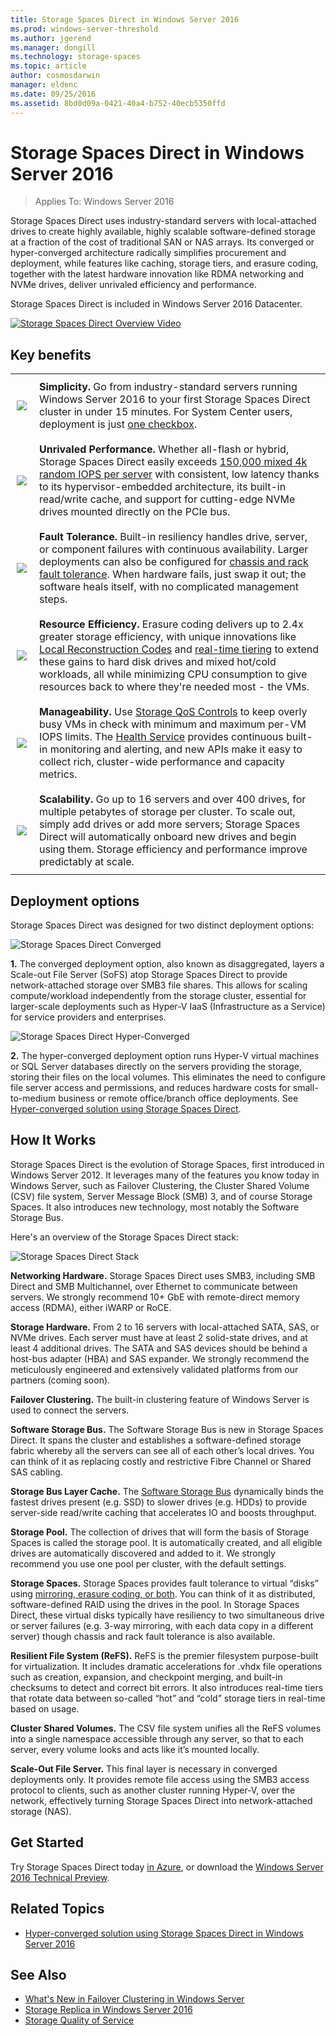 ```yaml
---
title: Storage Spaces Direct in Windows Server 2016
ms.prod: windows-server-threshold
ms.author: jgerend
ms.manager: dongill
ms.technology: storage-spaces
ms.topic: article
author: cosmosdarwin
manager: eldenc
ms.date: 09/25/2016
ms.assetid: 8bd0d09a-0421-40a4-b752-40ecb5350ffd
---
```

# Storage Spaces Direct in Windows Server 2016
>Applies To: Windows Server 2016

Storage Spaces Direct uses industry-standard servers with local-attached drives to create highly available, highly scalable software-defined storage at a fraction of the cost of traditional SAN or NAS arrays. Its converged or hyper-converged architecture radically simplifies procurement and deployment, while features like caching, storage tiers, and erasure coding, together with the latest hardware innovation like RDMA networking and NVMe drives, deliver unrivaled efficiency and performance.

Storage Spaces Direct is included in Windows Server 2016 Datacenter.

[![Storage Spaces Direct Overview Video](media/Storage-Spaces-Direct-in-Windows-Server-2016/storage-spaces-direct-video-thumbnail.png)](https://www.youtube.com/embed/raeUiNtMk0E)

## Key benefits

<table>
	<tr style="border: 0;">
		<td style="padding: 10px; border: 0;">
			<img src="media/storage-spaces-direct-in-windows-server-2016/simplicity-icon.png">
		</td>
		<td style="padding: 10px; border: 0;">
			<b>Simplicity.</b> Go from industry-standard servers running Windows Server 2016 to your first Storage Spaces Direct cluster in under 15 minutes. For System Center users, deployment is just <a href="https://channel9.msdn.com/Blogs/hybrid-it-management/Demo-Creating-a-Storage-Spaces-Direct-Hyperconverged-Cluster-using-System-Center-2016-VMM">one checkbox</a>.
		</td>
	</tr>
	<tr style="border: 0;">
		<td style="padding: 10px; border: 0;">
			<img src="media/storage-spaces-direct-in-windows-server-2016/performance-icon.png">
		</td>
		<td style="padding: 10px; border: 0;">
			<b>Unrivaled Performance.</b> Whether all-flash or hybrid, Storage Spaces Direct easily exceeds <a href="https://blogs.technet.microsoft.com/filecab/2016/07/26/storage-iops-update-with-storage-spaces-direct/">150,000 mixed 4k random IOPS per server</a> with consistent, low latency thanks to its hypervisor-embedded architecture, its built-in read/write cache, and support for cutting-edge NVMe drives mounted directly on the PCIe bus.
		</td>
	</tr>
	<tr style="border: 0;">
		<td style="padding: 10px; border: 0;">
			<img src="media/storage-spaces-direct-in-windows-server-2016/fault-tolerance-icon.png">
		</td>
		<td style="padding: 10px; border: 0;">
			<b>Fault Tolerance.</b> Built-in resiliency handles drive, server, or component failures with continuous availability. Larger deployments can also be configured for <a href="https://technet.microsoft.com/en-us/windows-server-docs/failover-clustering/fault-domains">chassis and rack fault tolerance</a>. When hardware fails, just swap it out; the software heals itself, with no complicated management steps.
		</td>
	</tr>
	<tr style="border: 0;">
		<td style="padding: 10px; border: 0;">
			<img src="media/storage-spaces-direct-in-windows-server-2016/efficiency-icon.png">
		</td>
		<td style="padding: 10px; border: 0;">
			<b>Resource Efficiency.</b> Erasure coding delivers up to 2.4x greater storage efficiency, with unique innovations like <a href="https://www.microsoft.com/en-us/research/publication/erasure-coding-in-windows-azure-storage/">Local Reconstruction Codes</a> and <a href="https://blogs.technet.microsoft.com/filecab/2016/03/25/storage-spaces-direct-in-technical-preview-4/">real-time tiering</a> to extend these gains to hard disk drives and mixed hot/cold workloads, all while minimizing CPU consumption to give resources back to where they're needed most - the VMs.
		</td>
	</tr>
	<tr style="border: 0;">
		<td style="padding: 10px; border: 0;">
			<img src="media/storage-spaces-direct-in-windows-server-2016/manageability-icon.png">
		</td>
		<td style="padding: 10px; border: 0;">
			<b>Manageability.</b> Use <a href="https://technet.microsoft.com/en-us/windows-server-docs/storage/storage-qos/storage-qos-overview">Storage QoS Controls</a> to keep overly busy VMs in check with minimum and maximum per-VM IOPS limits. The <a href="https://technet.microsoft.com/en-us/windows-server-docs/failover-clustering/health-service-overview">Health Service</a> provides continuous built-in monitoring and alerting, and new APIs make it easy to collect rich, cluster-wide performance and capacity metrics.
		</td>
	</tr>
	<tr style="border: 0;">
		<td style="padding: 10px; border: 0;">
			<img src="media/storage-spaces-direct-in-windows-server-2016/scalability-icon.png">
		</td>
		<td style="padding: 10px; border: 0;">
			<b>Scalability.</b> Go up to 16 servers and over 400 drives, for multiple petabytes of storage per cluster. To scale out, simply add drives or add more servers; Storage Spaces Direct will automatically onboard new drives and begin using them. Storage efficiency and performance improve predictably at scale.
		</td>
	</tr>
</table>

## Deployment options

Storage Spaces Direct was designed for two distinct deployment options:

![Storage Spaces Direct Converged](media/storage-spaces-direct-in-windows-server-2016/converged-minimal.png)

**1.** The converged deployment option, also known as disaggregated, layers a Scale-out File Server (SoFS) atop Storage Spaces Direct to provide network-attached storage over SMB3 file shares. This allows for scaling compute/workload independently from the storage cluster, essential for larger-scale deployments such as Hyper-V IaaS (Infrastructure as a Service) for service providers and enterprises.

![Storage Spaces Direct Hyper-Converged](media/storage-spaces-direct-in-windows-server-2016/hyper-converged-minimal.png)

**2.** The hyper-converged deployment option runs Hyper-V virtual machines or SQL Server databases directly on the servers providing the storage, storing their files on the local volumes. This eliminates the need to configure file server access and permissions, and reduces hardware costs for small-to-medium business or remote office/branch office deployments. See [Hyper-converged solution using Storage Spaces Direct](hyper-converged-solution-using-storage-spaces-direct.md).

## How It Works

Storage Spaces Direct is the evolution of Storage Spaces, first introduced in Windows Server 2012. It leverages many of the features you know today in Windows Server, such as Failover Clustering, the Cluster Shared Volume (CSV) file system, Server Message Block (SMB) 3, and of course Storage Spaces. It also introduces new technology, most notably the Software Storage Bus.

Here's an overview of the Storage Spaces Direct stack:

![Storage Spaces Direct Stack](media/storage-spaces-direct-in-windows-server-2016/converged-full-stack.png)

**Networking Hardware.** Storage Spaces Direct uses SMB3, including SMB Direct and SMB Multichannel, over Ethernet to communicate between servers. We strongly recommend 10+ GbE with remote-direct memory access (RDMA), either iWARP or RoCE.

**Storage Hardware.** From 2 to 16 servers with local-attached SATA, SAS, or NVMe drives. Each server must have at least 2 solid-state drives, and at least 4 additional drives. The SATA and SAS devices should be behind a host-bus adapter (HBA) and SAS expander. We strongly recommend the meticulously engineered and extensively validated platforms from our partners (coming soon).

**Failover Clustering.** The built-in clustering feature of Windows Server is used to connect the servers.

**Software Storage Bus.** The Software Storage Bus is new in Storage Spaces Direct. It spans the cluster and establishes a software-defined storage fabric whereby all the servers can see all of each other’s local drives. You can think of it as replacing costly and restrictive Fibre Channel or Shared SAS cabling.

**Storage Bus Layer Cache.** The [Software Storage Bus](https://technet.microsoft.com/en-us/windows-server-docs/storage/storage-spaces/software-storage-bus-overview) dynamically binds the fastest drives present (e.g. SSD) to slower drives (e.g. HDDs) to provide server-side read/write caching that accelerates IO and boosts throughput.

**Storage Pool.** The collection of drives that will form the basis of Storage Spaces is called the storage pool. It is automatically created, and all eligible drives are automatically discovered and added to it. We strongly recommend you use one pool per cluster, with the default settings.

**Storage Spaces.** Storage Spaces provides fault tolerance to virtual “disks” using [mirroring, erasure coding, or both](https://blogs.technet.microsoft.com/filecab/2016/09/06/volume-resiliency-and-efficiency-in-storage-spaces-direct/). You can think of it as distributed, software-defined RAID using the drives in the pool. In Storage Spaces Direct, these virtual disks typically have resiliency to two simultaneous drive or server failures (e.g. 3-way mirroring, with each data copy in a different server) though chassis and rack fault tolerance is also available.

**Resilient File System (ReFS).** ReFS is the premier filesystem purpose-built for virtualization. It includes dramatic accelerations for .vhdx file operations such as creation, expansion, and checkpoint merging, and built-in checksums to detect and correct bit errors. It also introduces real-time tiers that rotate data between so-called “hot” and “cold” storage tiers in real-time based on usage.

**Cluster Shared Volumes.** The CSV file system unifies all the ReFS volumes into a single namespace accessible through any server, so that to each server, every volume looks and acts like it’s mounted locally.

**Scale-Out File Server.** This final layer is necessary in converged deployments only. It provides remote file access using the SMB3 access protocol to clients, such as another cluster running Hyper-V, over the network, effectively turning Storage Spaces Direct into network-attached storage (NAS).

## Get Started

Try Storage Spaces Direct today [in Azure](https://blogs.technet.microsoft.com/filecab/2016/05/05/s2dazuretp5/), or download the [Windows Server 2016 Technical Preview](https://www.microsoft.com/en-us/evalcenter/evaluate-windows-server-technical-preview).

## Related Topics  
-   [Hyper-converged solution using Storage Spaces Direct in Windows Server 2016](hyper-converged-solution-using-storage-spaces-direct.md)  

## See Also  
-   [What's New in Failover Clustering in Windows Server](../../failover-clustering/whats-new-in-failover-clustering.md)  
-   [Storage Replica in Windows Server 2016](../storage-replica/storage-replica-overview.md)  
-   [Storage Quality of Service](../storage-qos/storage-qos-overview.md)
